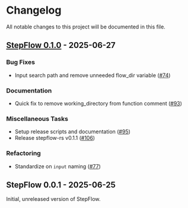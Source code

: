 # Changelog

All notable changes to this project will be documented in this file.

## <a id="0.1.0"></a> [StepFlow 0.1.0](https://github.com/riptano/stepflow/releases/tag/stepflow-rs-0.1.0) - 2025-06-27
### Bug Fixes

- Input search path and remove unneeded flow_dir variable ([#74](https://github.com/riptano/stepflow/pull/74))

### Documentation

- Quick fix to remove working_directory from function comment ([#93](https://github.com/riptano/stepflow/pull/93))

### Miscellaneous Tasks

- Setup release scripts and documentation ([#95](https://github.com/riptano/stepflow/pull/95))
- Release stepflow-rs v0.1.1 ([#106](https://github.com/riptano/stepflow/pull/106))

### Refactoring

- Standardize on `input` naming ([#77](https://github.com/riptano/stepflow/pull/77))

## <a id="0.0.1"></a> StepFlow 0.0.1 - 2025-06-25
Initial, unreleased version of StepFlow.
